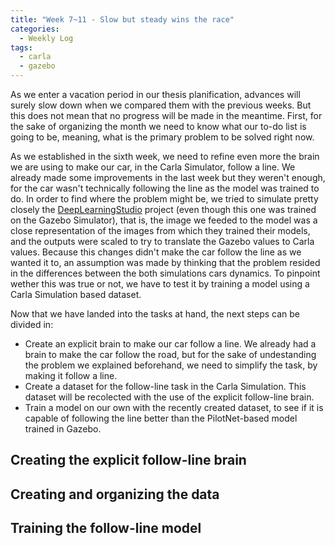 ```yaml
---
title: "Week 7~11 - Slow but steady wins the race"
categories:
  - Weekly Log
tags:
  - carla
  - gazebo
---
```


As we enter a vacation period in our thesis planification, advances will surely slow down when we compared them with the previous weeks. But this does not mean that no progress will be made in the meantime. First, for the sake of organizing the month we need to know what our to-do list is going to be, meaning, what is the primary problem to be solved right now.

As we established in the sixth week, we need to refine even more the brain we are using to make our car, in the Carla Simulator, follow a line. We already made some improvements in the last week but they weren't enough, for the car wasn't technically following the line as the model was trained to do. In order to find where the problem might be, we tried to simulate pretty closely the [DeepLearningStudio](https://github.com/JdeRobot/DeepLearningStudio) project (even though this one was trained on the Gazebo Simulator), that is, the image we feeded to the model was a close representation of the images from which they trained their models, and the outputs were scaled to try to translate the Gazebo values to Carla values. Because this changes didn't make the car follow the line as we wanted it to, an assumption was made by thinking that the problem resided in the differences between the both simulations cars dynamics. To pinpoint wether this was true or not, we have to test it by training a model using a Carla Simulation based dataset.

Now that we have landed into the tasks at hand, the next steps can be divided in:
- Create an explicit brain to make our car follow a line. We already had a brain to make the car follow the road, but for the sake of undestanding the problem we explained beforehand, we need to simplify the task, by making it follow a line.
- Create a dataset for the follow-line task in the Carla Simulation. This dataset will be recolected with the use of the explicit follow-line brain.
- Train a model on our own with the recently created dataset, to see if it is capable of following the line better than the PilotNet-based model trained in Gazebo.

## Creating the explicit follow-line brain

## Creating and organizing the data

## Training the follow-line model